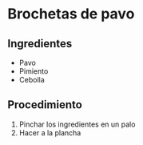 # Brochetas de pavo

## Ingredientes

- Pavo
- Pimiento
- Cebolla

## Procedimiento

1. Pinchar los ingredientes en un palo
1. Hacer a la plancha
